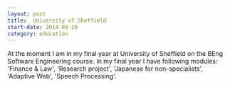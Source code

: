 ```yaml
---
layout: post
title:  University of Sheffield
start-date: 2014-09-20
category: education
---
```

At the moment I am in my final year at University of Sheffield on the BEng Software Engineering course.
In my final year I have following modules: 'Finance & Law', 'Research project', 'Japanese for non-specialists',
'Adaptive Web', 'Speech Processing'.
